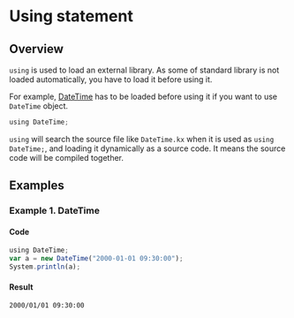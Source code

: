 # Using statement

## Overview

`using` is used to load an external library.
As some of standard library is not loaded automatically, you have to load it before using it.

For example, [DateTime](../basic/datetime.md) has to be loaded before using it if you want to use `DateTime` object.

```javascript
using DateTime;
```

`using` will search the source file like `DateTime.kx` when it is used as `using DateTime;`,
and loading it dynamically as a source code.
It means the source code will be compiled together.

## Examples

### Example 1. DateTime

#### Code

```javascript
using DateTime;
var a = new DateTime("2000-01-01 09:30:00");
System.println(a);
```

#### Result

```
2000/01/01 09:30:00
```
